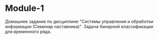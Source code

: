 # Module-1
Домашнее задание по дисциплине "Системы управления и обработки информации (Семинар наставника)". Задача бинарной классификации для временного ряда.
